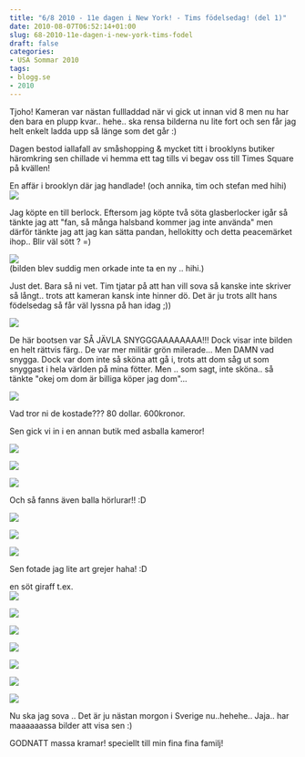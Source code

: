```yaml
---
title: "6/8 2010 - 11e dagen i New York! - Tims födelsedag! (del 1)"
date: 2010-08-07T06:52:14+01:00
slug: 68-2010-11e-dagen-i-new-york-tims-fodel
draft: false
categories:
- USA Sommar 2010
tags:
- blogg.se
- 2010
---
```

Tjoho! Kameran var nästan fullladdad när vi gick ut innan vid 8 men nu har den bara en plupp kvar.. hehe.. ska rensa bilderna nu lite fort och sen får jag helt enkelt ladda upp så länge som det går :)  
  
  
Dagen bestod iallafall av småshopping & mycket titt i brooklyns butiker häromkring sen chillade vi hemma ett tag tills vi begav oss till Times Square på kvällen!  
  
En affär i brooklyn där jag handlade! (och annika, tim och stefan med hihi)  
![](/assets/images/blogg.se/dsc08001_101475909.jpg)  
  
  
Jag köpte en till berlock. Eftersom jag köpte två söta glasberlocker igår så tänkte jag att "fan, så många halsband kommer jag inte använda" men därför tänkte jag att jag kan sätta pandan, hellokitty och detta peacemärket ihop.. Blir väl sött ? =)  
  
![](/assets/images/blogg.se/dsc08002_101475934.jpg)  
(bilden blev suddig men orkade inte ta en ny .. hihi.)  
  
Just det. Bara så ni vet. Tim tjatar på att han vill sova så kanske inte skriver så långt.. trots att kameran kansk inte hinner dö. Det är ju trots allt hans födelsedag så får väl lyssna på han idag ;))  
  
  
  
![](/assets/images/blogg.se/dsc08003_101475955.jpg)  
  
De här bootsen var SÅ JÄVLA SNYGGGAAAAAAAA!!! Dock visar inte bilden en helt rättvis färg.. De var mer militär grön milerade... Men DAMN vad snygga. Dock var dom inte så sköna att gå i, trots att dom såg ut som snyggast i hela världen på mina fötter. Men .. som sagt, inte sköna.. så tänkte "okej om dom är billiga köper jag dom"...  
  
![](/assets/images/blogg.se/dsc08004_101475987.jpg)  
  
Vad tror ni de kostade??? 80 dollar. 600kronor.  
  
  
  
  
  
Sen gick vi in i en annan butik med asballa kameror!  
  
![](/assets/images/blogg.se/dsc08007_101476010.jpg)  
  
  
  
![](https://cdn3.cdnme.se/cdn/9-1/701517/images/2010/dsc08008_101476025.jpg)  
  
  
![](/assets/images/blogg.se/dsc08009_101476037.jpg)  
  
  
  
Och så fanns även balla hörlurar!! :D  
  
![](/assets/images/blogg.se/dsc08011_101476062.jpg)  
  
  
![](https://cdn3.cdnme.se/cdn/9-1/701517/images/2010/dsc08012_101476084.jpg)  
  
  
![](/assets/images/blogg.se/dsc08013_101476114.jpg)  
  
  
Sen fotade jag lite art grejer haha! :D  
  
en söt giraff t.ex.  
![](/assets/images/blogg.se/dsc08010_101476129.jpg)  
  
  
![](https://cdn3.cdnme.se/cdn/9-1/701517/images/2010/dsc08023_101476151.jpg)  
  
  
![](/assets/images/blogg.se/dsc08024_101476168.jpg)  
  
  
![](https://cdn1.cdnme.se/cdn/9-1/701517/images/2010/dsc08025_101476180.jpg)  
  
  
![](/assets/images/blogg.se/dsc08029_101476198.jpg)  
  
  
![](https://cdn3.cdnme.se/cdn/9-1/701517/images/2010/dsc08026_101476223.jpg)  
  
  
![](/assets/images/blogg.se/dsc08027_101476255.jpg)  
  
  
Nu ska jag sova .. Det är ju nästan morgon i Sverige nu..hehehe.. Jaja.. har maaaaaassa bilder att visa sen :)  
  
  
GODNATT massa kramar! speciellt till min fina fina familj!